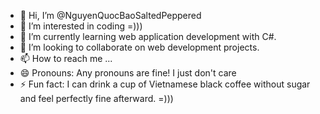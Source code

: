 - 👋 Hi, I’m @NguyenQuocBaoSaltedPeppered
- 👀 I’m interested in coding =)))
- 🌱 I’m currently learning web application development with C#.
- 💞️ I’m looking to collaborate on web development projects.
- 📫 How to reach me ...
- 😄 Pronouns: Any pronouns are fine! I just don't care
- ⚡ Fun fact: I can drink a cup of Vietnamese black coffee without sugar and feel perfectly fine afterward. =)))

<!---
NguyenQuocBaoSaltedPeppered/NguyenQuocBaoSaltedPeppered is a ✨ special ✨ repository because its `README.md` (this file) appears on your GitHub profile.
You can click the Preview link to take a look at your changes.
--->
